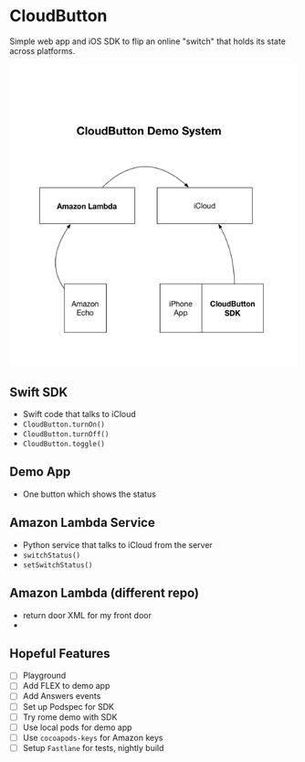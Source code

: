 # CloudButton
Simple web app and iOS SDK to flip an online "switch" that holds its state across platforms.

<img src="https://raw.githubusercontent.com/shepting/CloudButton/master/Media/Demo%20System.png" />

## Swift SDK
 - Swift code that talks to iCloud
 - `CloudButton.turnOn()`
 - `CloudButton.turnOff()`
 - `CloudButton.toggle()`

## Demo App
 - One button which shows the status

## Amazon Lambda Service
 - Python service that talks to iCloud from the server
 - `switchStatus()`
 - `setSwitchStatus()`

## Amazon Lambda (different repo)
 - return door XML for my front door
 - 
 
## Hopeful Features
 - [ ] Playground
 - [ ] Add FLEX to demo app
 - [ ] Add Answers events
 - [ ] Set up Podspec for SDK
 - [ ] Try rome demo with SDK
 - [ ] Use local pods for demo app
 - [ ] Use `cocoapods-keys` for Amazon keys
 - [ ] Setup `Fastlane` for tests, nightly build
